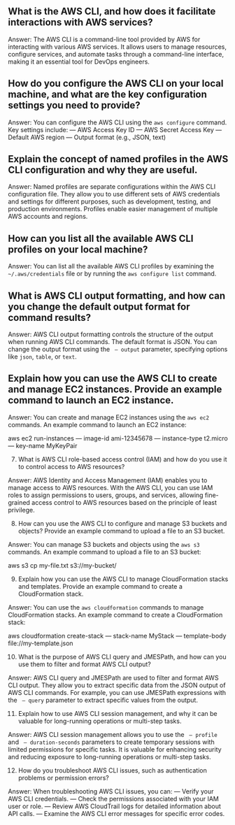 ## What is the AWS CLI, and how does it facilitate interactions with AWS services?

Answer: The AWS CLI is a command-line tool provided by AWS for interacting with various AWS services. It allows users to manage resources, configure services, and automate tasks through a command-line interface, making it an essential tool for DevOps engineers.

## How do you configure the AWS CLI on your local machine, and what are the key configuration settings you need to provide?

Answer: You can configure the AWS CLI using the `aws configure` command. Key settings include:
— AWS Access Key ID
— AWS Secret Access Key
— Default AWS region
— Output format (e.g., JSON, text)

## Explain the concept of named profiles in the AWS CLI configuration and why they are useful.

Answer: Named profiles are separate configurations within the AWS CLI configuration file. They allow you to use different sets of AWS credentials and settings for different purposes, such as development, testing, and production environments. Profiles enable easier management of multiple AWS accounts and regions.

## How can you list all the available AWS CLI profiles on your local machine?

Answer: You can list all the available AWS CLI profiles by examining the `~/.aws/credentials` file or by running the `aws configure list` command.

## What is AWS CLI output formatting, and how can you change the default output format for command results?

Answer: AWS CLI output formatting controls the structure of the output when running AWS CLI commands. The default format is JSON. You can change the output format using the ` — output` parameter, specifying options like `json`, `table`, or `text`.

## Explain how you can use the AWS CLI to create and manage EC2 instances. Provide an example command to launch an EC2 instance.

Answer: You can create and manage EC2 instances using the `aws ec2` commands. An example command to launch an EC2 instance:

aws ec2 run-instances — image-id ami-12345678 — instance-type t2.micro — key-name MyKeyPair

7. What is AWS CLI role-based access control (IAM) and how do you use it to control access to AWS resources?

Answer: AWS Identity and Access Management (IAM) enables you to manage access to AWS resources. With the AWS CLI, you can use IAM roles to assign permissions to users, groups, and services, allowing fine-grained access control to AWS resources based on the principle of least privilege.

8. How can you use the AWS CLI to configure and manage S3 buckets and objects? Provide an example command to upload a file to an S3 bucket.

Answer: You can manage S3 buckets and objects using the `aws s3` commands. An example command to upload a file to an S3 bucket:

aws s3 cp my-file.txt s3://my-bucket/

9. Explain how you can use the AWS CLI to manage CloudFormation stacks and templates. Provide an example command to create a CloudFormation stack.

Answer: You can use the `aws cloudformation` commands to manage CloudFormation stacks. An example command to create a CloudFormation stack:

aws cloudformation create-stack — stack-name MyStack — template-body file://my-template.json

10. What is the purpose of AWS CLI query and JMESPath, and how can you use them to filter and format AWS CLI output?

Answer: AWS CLI query and JMESPath are used to filter and format AWS CLI output. They allow you to extract specific data from the JSON output of AWS CLI commands. For example, you can use JMESPath expressions with the ` — query` parameter to extract specific values from the output.

11. Explain how to use AWS CLI session management, and why it can be valuable for long-running operations or multi-step tasks.

Answer: AWS CLI session management allows you to use the ` — profile` and ` — duration-seconds` parameters to create temporary sessions with limited permissions for specific tasks. It is valuable for enhancing security and reducing exposure to long-running operations or multi-step tasks.

12. How do you troubleshoot AWS CLI issues, such as authentication problems or permission errors?

Answer: When troubleshooting AWS CLI issues, you can:
— Verify your AWS CLI credentials.
— Check the permissions associated with your IAM user or role.
— Review AWS CloudTrail logs for detailed information about API calls.
— Examine the AWS CLI error messages for specific error codes.
